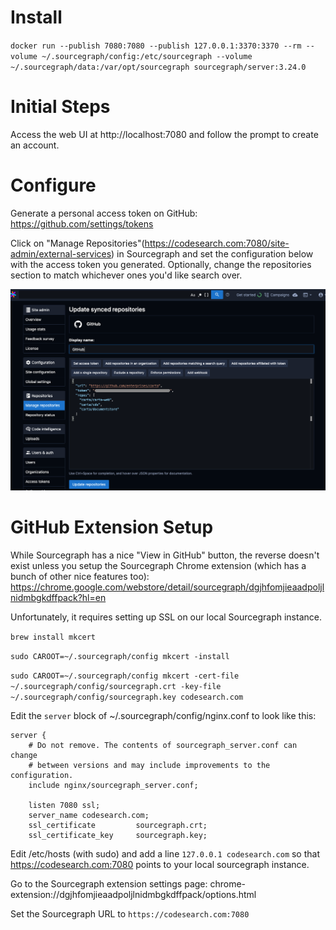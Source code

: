 # Install
`docker run --publish 7080:7080 --publish 127.0.0.1:3370:3370 --rm --volume ~/.sourcegraph/config:/etc/sourcegraph --volume ~/.sourcegraph/data:/var/opt/sourcegraph sourcegraph/server:3.24.0`

# Initial Steps
Access the web UI at http://localhost:7080 and follow the prompt to create an account.

# Configure
Generate a personal access token on GitHub: https://github.com/settings/tokens

Click on "Manage Repositories"(https://codesearch.com:7080/site-admin/external-services) in Sourcegraph and set the configuration below with the access token you generated. Optionally, change the repositories section to match whichever ones you'd like search over.

![Repository Config](/config.png)

# GitHub Extension Setup

While Sourcegraph has a nice "View in GitHub" button, the reverse doesn't exist unless you setup the Sourcegraph Chrome extension (which has a bunch of other nice features too): https://chrome.google.com/webstore/detail/sourcegraph/dgjhfomjieaadpoljlnidmbgkdffpack?hl=en

Unfortunately, it requires setting up SSL on our local Sourcegraph instance.

`brew install mkcert`

`sudo CAROOT=~/.sourcegraph/config mkcert -install`
  
`sudo CAROOT=~/.sourcegraph/config mkcert -cert-file ~/.sourcegraph/config/sourcegraph.crt -key-file ~/.sourcegraph/config/sourcegraph.key codesearch.com`
  
Edit the `server` block of ~/.sourcegraph/config/nginx.conf to look like this:

    server {
        # Do not remove. The contents of sourcegraph_server.conf can change
        # between versions and may include improvements to the configuration.
        include nginx/sourcegraph_server.conf;

        listen 7080 ssl;
        server_name codesearch.com;
        ssl_certificate         sourcegraph.crt;
        ssl_certificate_key     sourcegraph.key;

Edit /etc/hosts (with sudo) and add a line `127.0.0.1 codesearch.com` so that https://codesearch.com:7080 points to your local sourcegraph instance.

Go to the Sourcegraph extension settings page: chrome-extension://dgjhfomjieaadpoljlnidmbgkdffpack/options.html

Set the Sourcegraph URL to `https://codesearch.com:7080`
